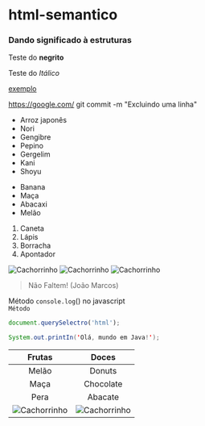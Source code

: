# html-semantico
### Dando significado à estruturas
Teste do **negrito**
 
Teste do *Itálico*

[exemplo](https://google.com/)

<https://google.com/>
git commit -m "Excluindo uma linha"

* Arroz japonês
* Nori
* Gengibre
* Pepino
* Gergelim
* Kani
* Shoyu

- Banana
- Maça
- Abacaxi
- Melão

1. Caneta
2. Lápis
3. Borracha
4. Apontador

![Cachorrinho](https://pipz.com/static/images/blog/eddie.png)
![Cachorrinho](https://pipz.com/static/images/blog/eddie.png)
![Cachorrinho](https://pipz.com/static/images/blog/eddie.png)

> Não Faltem!
> (João Marcos)

Método `console.log`() no javascript<br>
`Método`

```js
document.querySelectro('html');
```

```java
System.out.printIn('Olá, mundo em Java!');
```

Frutas | Doces
:--:|:--:
Melão | Donuts
Maça | Chocolate
Pera | Abacate
![Cachorrinho](https://pipz.com/static/images/blog/eddie.png) | ![Cachorrinho](https://pipz.com/static/images/blog/eddie.png)
